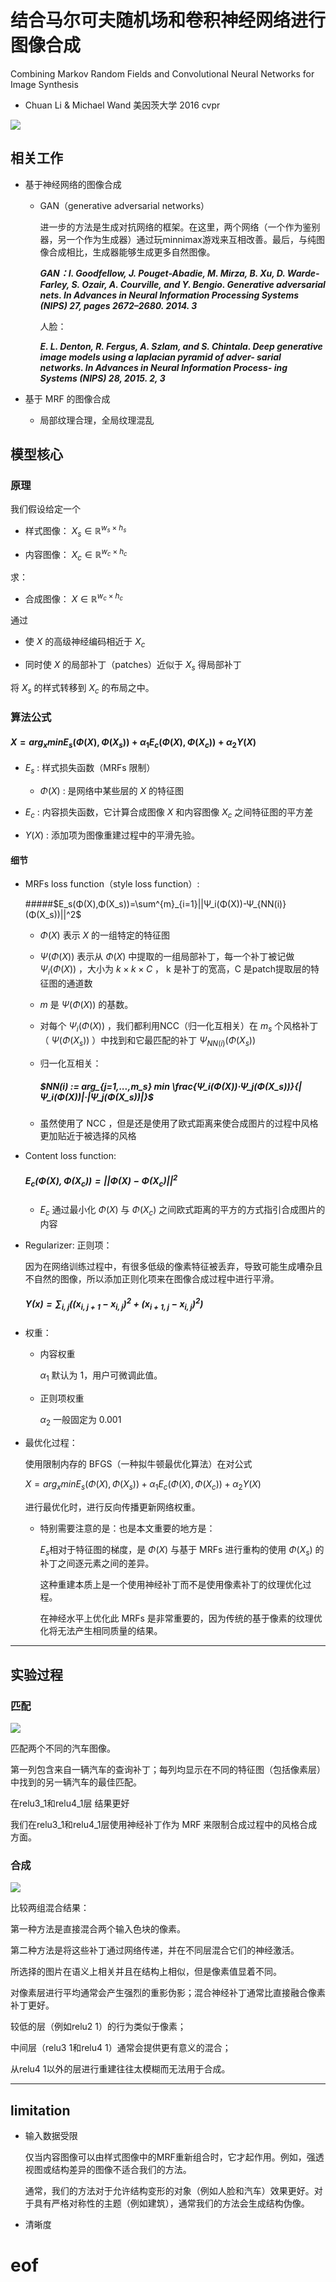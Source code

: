 # 结合马尔可夫随机场和卷积神经网络进行图像合成

Combining Markov Random Fields and Convolutional Neural Networks for Image Synthesis

- Chuan Li & Michael Wand 美因茨大学 2016 cvpr


<img src="./imgs/example.png">


## 相关工作


- 基于神经网络的图像合成

    + GAN（generative adversarial networks）

        进一步的方法是生成对抗网络的框架。在这里，两个网络（一个作为鉴别器，另一个作为生成器）通过玩minnimax游戏来互相改善。最后，与纯图像合成相比，生成器能够生成更多自然图像。



        ***GAN：I. Goodfellow, J. Pouget-Abadie, M. Mirza, B. Xu, D. Warde-Farley, S. Ozair, A. Courville, and Y. Bengio. Generative adversarial nets. In Advances in Neural Information Processing Systems (NIPS) 27, pages 2672–2680. 2014. 3***

        人脸：

        ***E. L. Denton, R. Fergus, A. Szlam, and S. Chintala. Deep generative image models using a laplacian pyramid of adver- sarial networks. In Advances in Neural Information Process- ing Systems (NIPS) 28, 2015. 2, 3***

- 基于 MRF 的图像合成

    + 局部纹理合理，全局纹理混乱


## 模型核心

### 原理

我们假设给定一个

- 样式图像： $X_s \in \mathbb{R}^{w_s \times h_s}$

- 内容图像： $X_c \in \mathbb{R}^{w_c \times h_c}$

求：

- 合成图像： $X \in \mathbb{R}^{w_c \times h_c}$


通过

- 使 $X$ 的高级神经编码相近于 $X_c$

- 同时使 $X$ 的局部补丁（patches）近似于 $X_s$ 得局部补丁

将 $X_s$ 的样式转移到 $X_c$ 的布局之中。

### 算法公式

#### $X = arg_x min E_s(Φ(X),Φ(X_s)) + \alpha_1E_c(Φ(X),Φ(X_c)) + \alpha_2Υ(X)$

- $E_s$ : 样式损失函数（MRFs 限制）

    + $Φ(X)$ : 是网络中某些层的 $X$ 的特征图

- $E_c$ : 内容损失函数，它计算合成图像 $X$ 和内容图像 $X_c$ 之间特征图的平方差

- $Υ(X)$ : 添加项为图像重建过程中的平滑先验。


#### 细节

- MRFs loss function（style loss function）:

    #####$E_s(Φ(X),Φ(X_s))=\sum^{m}_{i=1}||Ψ_i(Φ(X))-Ψ_{NN(i)}(Φ(X_s))||^2$

    + $Φ(X)$ 表示 $X$ 的一组特定的特征图

    + $Ψ(Φ(X))$ 表示从 $Φ(X)$ 中提取的一组局部补丁，每一个补丁被记做 $Ψ_i(Φ(X))$ ，大小为 $k \times k \times C$ ， k 是补丁的宽高，C 是patch提取层的特征图的通道数

    + $m$ 是 $Ψ(Φ(X))$ 的基数。

    + 对每个 $Ψ_i(Φ(X))$ ，我们都利用NCC（归一化互相关）在 $m_s$ 个风格补丁 （ $Ψ(Φ(X_s))$ ）中找到和它最匹配的补丁 $Ψ_{NN(i)}(Φ(X_s))$

    +  归一化互相关：

        ##### $NN(i) := arg_{j=1,...,m_s} min \frac{Ψ_i(Φ(X))·Ψ_j(Φ(X_s))}{|Ψ_i(Φ(X))|·|Ψ_j(Φ(X_s))|}$

    + 虽然使用了 NCC ，但是还是使用了欧式距离来使合成图片的过程中风格更加贴近于被选择的风格

- Content loss function:

    ##### $E_c(Φ(X), Φ(X_c)) = ||Φ(X) − Φ(X_c)||^2$

    + $E_c$ 通过最小化 $Φ(X)$ 与 $Φ(X_c)$ 之间欧式距离的平方的方式指引合成图片的内容


- Regularizer: 正则项：

    因为在网络训练过程中，有很多低级的像素特征被丢弃，导致可能生成嘈杂且不自然的图像，所以添加正则化项来在图像合成过程中进行平滑。

     ##### $Υ(x)=\sum_{i,j}((x_{i,j+1} − x_{i,j})^2 +(x_{i+1,j} − x_{i,j})^2)$


- 权重：

    - 内容权重

        $\alpha_1$ 默认为 1，用户可微调此值。

    - 正则项权重

        $\alpha_2$ 一般固定为 0.001


- 最优化过程：

    使用限制内存的 BFGS（一种拟牛顿最优化算法）在对公式

    $X = arg_x min E_s(Φ(X),Φ(X_s)) + \alpha_1E_c(Φ(X),Φ(X_c)) + \alpha_2Υ(X)$

    进行最优化时，进行反向传播更新网络权重。

    + 特别需要注意的是：也是本文重要的地方是：

        $E_s$相对于特征图的梯度，是 $Φ(X)$ 与基于 MRFs 进行重构的使用 $Φ(X_s)$ 的补丁之间逐元素之间的差异。

        这种重建本质上是一个使用神经补丁而不是使用像素补丁的纹理优化过程。

        在神经水平上优化此 MRFs 是非常重要的，因为传统的基于像素的纹理优化将无法产生相同质量的结果。


----

## 实验过程

### 匹配

<img src="./imgs/nerualMatching.png">

匹配两个不同的汽车图像。

第一列包含来自一辆汽车的查询补丁；每列均显示在不同的特征图（包括像素层）中找到的另一辆汽车的最佳匹配。

在relu3_1和relu4_1层 结果更好

我们在relu3_1和relu4_1层使用神经补丁作为 MRF 来限制合成过程中的风格合成方面。


### 合成

<img src="./imgs/nerualBlending.png">

比较两组混合结果：

第一种方法是直接混合两个输入色块的像素。

第二种方法是将这些补丁通过网络传递，并在不同层混合它们的神经激活。

所选择的图片在语义上相关并且在结构上相似，但是像素值显着不同。

对像素层进行平均通常会产生强烈的重影伪影；混合神经补丁通常比直接融合像素补丁更好。

较低的层（例如relu2 1）的行为类似于像素；

中间层（relu3 1和relu4 1）通常会提供更有意义的混合；

从relu4 1以外的层进行重建往往太模糊而无法用于合成。


---

## limitation

- 输入数据受限

    仅当内容图像可以由样式图像中的MRF重新组合时，它才起作用。例如，强透视图或结构差异的图像不适合我们的方法。

    通常，我们的方法对于允许结构变形的对象（例如人脸和汽车）效果更好。对于具有严格对称性的主题（例如建筑），通常我们的方法会生成结构伪像。

- 清晰度







# eof
